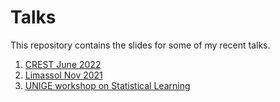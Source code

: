 # Talks

This repository contains the slides for some of my recent talks.

1. [CREST June 2022]()
2. [Limassol Nov 2021](https://github.com/dvdlvc/Talks/blob/main/LaVecchia_Slides.pdf)
3. [UNIGE workshop on Statistical Learning](https://github.com/dvdlvc/Talks/blob/main/Workshop.pdf)
